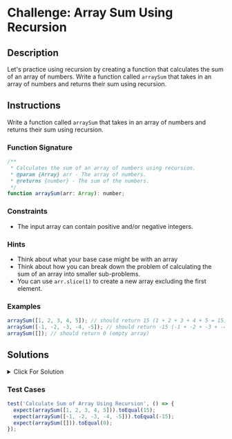 # Challenge: Array Sum Using Recursion

## Description

Let's practice using recursion by creating a function that calculates the sum of an array of numbers. Write a function called `arraySum` that takes in an array of numbers and returns their sum using recursion.

## Instructions

Write a function called `arraySum` that takes in an array of numbers and returns their sum using recursion.

### Function Signature

```js
/**
 * Calculates the sum of an array of numbers using recursion.
 * @param {Array} arr - The array of numbers.
 * @returns {number} - The sum of the numbers.
 */
function arraySum(arr: Array): number;
```

### Constraints

- The input array can contain positive and/or negative integers.

### Hints

- Think about what your base case might be with an array
- Think about how you can break down the problem of calculating the sum of an array into smaller sub-problems.
- You can use `arr.slice(1)` to create a new array excluding the first element.

### Examples

```js
arraySum([1, 2, 3, 4, 5]); // should return 15 (1 + 2 + 3 + 4 + 5 = 15)
arraySum([-1, -2, -3, -4, -5]); // should return -15 (-1 + -2 + -3 + -4 + -5 = -15)
arraySum([]); // should return 0 (empty array)
```

## Solutions

<details>
  <summary>Click For Solution</summary>

```js
function arraySum(arr) {
  if (arr.length === 0) {
    return 0;
  } else {
    return arr[0] + arraySum(arr.slice(1));
  }
}
```

### Explanation

- The `arraySum` function uses a recursive approach to calculate the sum of an array of numbers.
- The base case is when the array is empty. In this case, the function returns 0, as the sum of an empty array is 0.
- In the recursive case, the function adds the first element of the array (`arr[0]`) to the sum of the rest of the array (`arraySum(arr.slice(1))`).
- The recursion continues until the array becomes empty and the base case is reached.

Here's a breakdown of how the recursion progresses when calculating the sum of [1, 2, 3, 4, 5]:

- `arraySum([1, 2, 3, 4, 5])` returns 1 + arraySum([2, 3, 4, 5])
- `arraySum([2, 3, 4, 5])` returns 2 + arraySum([3, 4, 5])
- `arraySum([3, 4, 5])` returns 3 + arraySum([4, 5])
- `arraySum([4, 5])` returns 4 + arraySum([5])
- `arraySum([5])` returns 5 + arraySum([])
- `arraySum([])` reaches the base case and returns 0
- At this point, the recursive calls start "unwinding," and the values are added up:

- 5 + 0 = 5 Returned from arraySum([5])
- 4 + 5 = 9 Returned from arraySum([4, 5])
- 3 + 9 = 12 Returned from arraySum([3, 4, 5])
- 2 + 12 = 14 Returned from arraySum([2, 3, 4, 5])
- 1 + 14 = 15 Returned from arraySum[1, 2, 3, 4, 5]

So, the final result is 15, which is the sum of all the numbers in the original array [1, 2, 3, 4, 5].

</details>

### Test Cases

```js
test('Calculate Sum of Array Using Recursion', () => {
  expect(arraySum([1, 2, 3, 4, 5])).toEqual(15);
  expect(arraySum([-1, -2, -3, -4, -5])).toEqual(-15);
  expect(arraySum([])).toEqual(0);
});
```
